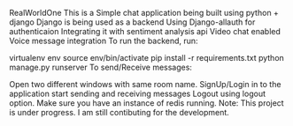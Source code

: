 RealWorldOne
This is a Simple chat application being built using python + django
Django is being used as a backend
Using Django-allauth for authenticaion
Integrating it with sentiment analysis api
Video chat enabled
Voice message integration
To run the backend, run:

virtualenv env
source env/bin/activate
pip install -r requirements.txt
python manage.py runserver
To send/Receive messages:

Open two different windows with same room name.
SignUp/Login in to the application
start sending and receiving messages
Logout using logout option.
Make sure you have an instance of redis running.
Note: This project is under progress. I am still contibuting for the development.